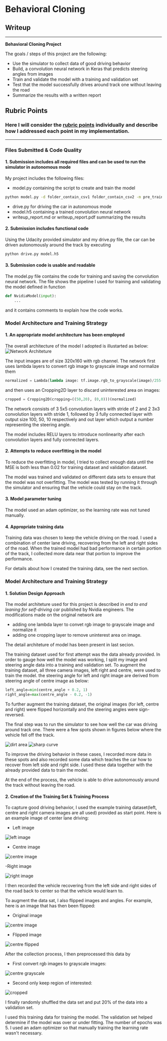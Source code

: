 # **Behavioral Cloning** 

## Writeup 


---

**Behavioral Cloning Project**

The goals / steps of this project are the following:
* Use the simulator to collect data of good driving behavior
* Build, a convolution neural network in Keras that predicts steering angles from images
* Train and validate the model with a training and validation set
* Test that the model successfully drives around track one without leaving the road
* Summarize the results with a written report


[//]: # (Image References)

[centre]: ./report_img/center.jpg "Centre camera image"
[centre_flip]: ./report_img/center_flip.jpg "Flipped centre image"
[centre_grayscale]: ./report_img/center_grayscale.jpg "Centre image in grayscale"
[centre_crop]: ./report_img/center_crop_grayscale.jpg "Cropped centre image"

[left]: ./report_img/left.jpg "Left camera image"
[left_flip]: ./report_img/left_flip.jpg "Flipped left image"
[left_grayscale]: ./report_img/left_grayscale.jpg "left image in grayscale"
[left_crop]: ./report_img/left_crop_grayscale.jpg "Cropped left image"


[right]: ./report_img/right.jpg "right camera image"
[right_flip]: ./report_img/right_flip.jpg "Flipped right image"
[right_grayscale]: ./report_img/right_grayscale.jpg "right image in grayscale"
[right_crop]: ./report_img/right_crop_grayscale.jpg "Cropped right image"

[model_arc]: ./report_img/model_architecture.png "Model Architecture"

[dirt_section]: ./report_img/dirt.jpg "Dirt section"
[sharp_curve]: ./report_img/sharp_curve.jpg "Sharp curve"

## Rubric Points
### Here I will consider the [rubric points](https://review.udacity.com/#!/rubrics/432/view) individually and describe how I addressed each point in my implementation.  

---
### Files Submitted & Code Quality

#### 1. Submission includes all required files and can be used to run the simulator in autonomous mode

My project includes the following files:
* model.py containing the script to create and train the model 
```sh
python model.py -d folder_contain_csv1 folder_contain_csv2 -m pre_trained_model_file_for_transfer_learning  
```
* drive.py for driving the car in autonomous mode
* model.h5 containing a trained convolution neural network 
* writeup_report.md or writeup_report.pdf summarizing the results

#### 2. Submission includes functional code
Using the Udacity provided simulator and my drive.py file, the car can be driven autonomously around the track by executing 
```sh
python drive.py model.h5
```

#### 3. Submission code is usable and readable

The model.py file contains the code for training and saving the convolution neural network. The file shows the pipeline I used for training and validating the model defined in function
```python
def NvidiaModel(input):
	...
```
and it contains comments to explain how the code works.

### Model Architecture and Training Strategy

#### 1. An appropriate model architecture has been employed

The overall architecture of the model I adopted is illustarted as below:
![Network Architeture][model_arc]

The input images are of size 320x160 with rgb channel. The network first uses lambda layers to convert rgb image to grayscale image and normalize them 
```python
normalized = Lambda(lambda image: tf.image.rgb_to_grayscale(image)/255-0.5)(input)
```
and then uses an Cropping2D layer to discard uninterested area on images:
```python
cropped = Cropping2D(cropping=((50,20), (0,0)))(normalized)
```
The network consists of 3 5x5 convolution layers with stride of 2 and 2 3x3 convolution layers with stride 1, followed by 3 fully connected layer with output size 100, 50, 10 respectively and out layer which output a number representing the steering angle. 


The model includes RELU layers to introduce nonlinearity after each convolution layers and fully connected layers.

#### 2. Attempts to reduce overfitting in the model

To reduce the overfitting in model, I tried to collect enough data until the MSE is both less than 0.02 for training dataset and validation dataset. 

The model was trained and validated on different data sets to ensure that the model was not overfitting. The model was tested by running it through the simulator and ensuring that the vehicle could stay on the track.

#### 3. Model parameter tuning

The model used an adam optimizer, so the learning rate was not tuned manually.

#### 4. Appropriate training data

Training data was chosen to keep the vehicle driving on the road. I used a combination of center lane driving, recovering from the left and right sides of the road. When the trained model had bad performance in certain portion of the track, I collected more data near that portion to improve the performance. 

For details about how I created the training data, see the next section. 

### Model Architecture and Training Strategy

#### 1. Solution Design Approach

The model architeture used for this project is described in *end to end leaning for self-driving car* published by Nvidia engineers. The modifications made on the original network are
- adding one lambda layer to convet rgb image to grayscale image and normalize it
- adding one cropping layer to remove uninterest area on image.

The detail architeture of model has been present in last secion.

The training dataset used for first attempt was the data already provided.
In order to gauge how well the model was working, I split my image and steering angle data into a training and validation set. 
To augment the training dataset, all three camera images, left right and centre, were used to train the model. the steering angle for left and right image are derived from steering angle of centre image as below:
```python
left_angle=min(centre_angle + 0.2, 1)
right_angle=max(centre_angle - 0.2, -1)
```
To further augment the training dataset, the original images (for left, centre and right) were flipped horizontally and the steering angles were sign-reversed.

The final step was to run the simulator to see how well the car was driving around track one. There were a few spots shown in figures below where the vehicle fell off the track.

![dirt area][dirt_section]
![sharp curve][sharp_curve]
 
To improve the driving behavior in these cases, I recorded more data in these spots and also recorded some data which teaches the car how to recover from left side and right side. I used these data together with the already provided data to train the model. 

At the end of the process, the vehicle is able to drive autonomously around the track without leaving the road.


#### 2. Creation of the Training Set & Training Process

To capture good driving behavior, I used the example training dataset(left, centre and right camera images are all used) provided as start point. Here is an example image of center lane driving:
- Left image

![left image][left]

- Centre image

![centre image][centre]

-Right image

![right image][right]

I then recorded the vehicle recovering from the left side and right sides of the road back to center so that the vehicle would learn to.


To augment the data sat, I also flipped images and angles. For example, here is an image that has then been flipped:
- Original image

![centre image][centre]

- Flipped image

![centre flipped][centre_flip]


After the collection process, I then preprocessed this data by 

- First convert rgb images to grayscale images:

![centre grayscale][centre_grayscale]

- Second only keep region of interested:

![cropped][centre_crop]



I finally randomly shuffled the data set and put 20% of the data into a validation set. 

I used this training data for training the model. The validation set helped determine if the model was over or under fitting. The number of epochs was 5. I used an adam optimizer so that manually training the learning rate wasn't necessary.
